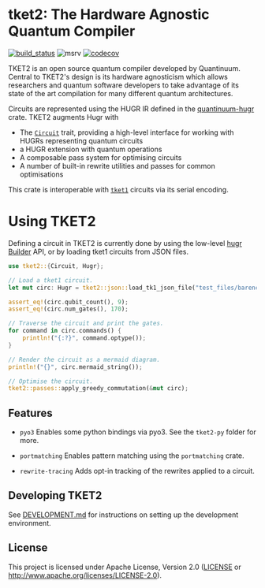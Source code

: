 # tket2: The Hardware Agnostic Quantum Compiler

[![build_status][]](https://github.com/CQCL-DEV/tket2/actions)
![msrv][]
[![codecov][]](https://codecov.io/gh/CQCL/tket2)

  [build_status]: https://github.com/CQCL-DEV/hugr/workflows/Continuous%20integration/badge.svg?branch=main
  [msrv]: https://img.shields.io/badge/rust-1.75.0%2B-blue.svg
  [codecov]: https://img.shields.io/codecov/c/gh/CQCL/tket2?logo=codecov

TKET2 is an open source quantum compiler developed by Quantinuum. Central to
TKET2's design is its hardware agnosticism which allows researchers and
quantum software developers to take advantage of its state of the art
compilation for many different quantum architectures.

Circuits are represented using the HUGR IR defined in the
[quantinuum-hugr] crate. TKET2 augments Hugr with
* The [`Circuit`] trait, providing a high-level interface for working with HUGRs representing quantum circuits
* a HUGR extension with quantum operations
* A composable pass system for optimising circuits
* A number of built-in rewrite utilities and passes for common optimisations

This crate is interoperable with [`tket1`] circuits via its
serial encoding.

  [quantinuum-hugr]: https://lib.rs/crates/quantinuum-hugr
  [`Circuit`]: https://docs.rs/tket2/latest/tket2/trait.Circuit.html
  [`tket1`]: https://github.com/CQCL/tket

# Using TKET2

Defining a circuit in TKET2 is currently done by using the low-level [hugr Builder] API, or by loading tket1 circuits from JSON files.

  [hugr Builder]: https://docs.rs/quantinuum-hugr/latest/hugr/builder/index.html

```rust
use tket2::{Circuit, Hugr};

// Load a tket1 circuit.
let mut circ: Hugr = tket2::json::load_tk1_json_file("test_files/barenco_tof_5.json").unwrap();

assert_eq!(circ.qubit_count(), 9);
assert_eq!(circ.num_gates(), 170);

// Traverse the circuit and print the gates.
for command in circ.commands() {
    println!("{:?}", command.optype());
}

// Render the circuit as a mermaid diagram.
println!("{}", circ.mermaid_string());

// Optimise the circuit.
tket2::passes::apply_greedy_commutation(&mut circ);
```

## Features

- `pyo3`
  Enables some python bindings via pyo3. See the `tket2-py` folder for more.

- `portmatching`
  Enables pattern matching using the `portmatching` crate.

- `rewrite-tracing`
  Adds opt-in tracking of the rewrites applied to a circuit.

## Developing TKET2

See [DEVELOPMENT.md](DEVELOPMENT.md) for instructions on setting up the development environment.

## License

This project is licensed under Apache License, Version 2.0 ([LICENSE][] or http://www.apache.org/licenses/LICENSE-2.0).

  [LICENSE]: LICENCE
